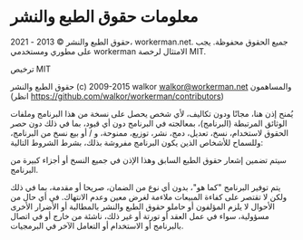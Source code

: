 # معلومات حقوق الطبع والنشر

حقوق الطبع والنشر © 2013 - 2021، workerman.net. جميع الحقوق محفوظة. يجب على مطوري ومستخدمي workerman الامتثال لرخصة MIT.

ترخيص MIT

حقوق الطبع والنشر (c) 2009-2015 walkor <walkor@workerman.net> والمساهمون (انظر https://github.com/walkor/workerman/contributors)

يُمنح إذن هنا، مجانًا ودون تكاليف، لأي شخص يحصل على نسخة
من هذا البرنامج وملفات الوثائق المرتبطة (البرنامج)، بمعالجته
في البرنامج دون أي قيود، بما في ذلك دون حصر الحقوق
لاستخدام، نسخ، تعديل، دمج، نشر، توزيع، ممنوحة، و / أو بيع
نسخ من البرنامج، وللسماح للأشخاص الذين يكون البرنامج
مفروشة بذلك، بشرط الشروط التالية:

سيتم تضمين إشعار حقوق الطبع السابق وهذا الإذن في
جميع النسخ أو أجزاء كبيرة من البرنامج.

يتم توفير البرنامج "كما هو"، بدون أي نوع من الضمان، صريحا أو
مقدمة، بما في ذلك ولكن لا تقتصر على كفاءة المبيعات
ملاءمة لغرض معين وعدم الانتهاك. في أي حال من الأحوال
لا يلزم المؤلفون أو حاملو حقوق الطبع والنشر بالمطالبة أو الأضرار الأخرى
مسؤولية، سواء في عمل العقد أو تورتة أو غير ذلك، ناشئة من
خارج أو في اتصال بالبرنامج أو الاستخدام أو التعامل الآخر في
البرمجيات.
